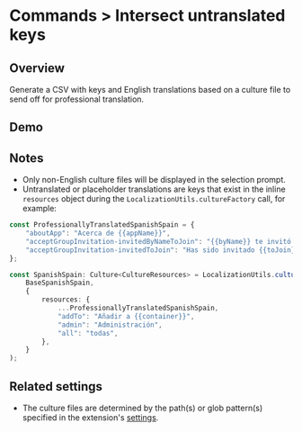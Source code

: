 # Commands > Intersect untranslated keys

## Overview

Generate a CSV with keys and English translations based on a culture file to send off for professional translation.

## Demo

<!-- ![demo gif for 'Intersect untranslated keys' command](../../static/assets/examples/intersect-untranslated-keys.gif) -->

## Notes

-   Only non-English culture files will be displayed in the selection prompt.
-   Untranslated or placeholder translations are keys that exist in the inline `resources` object during the `LocalizationUtils.cultureFactory` call, for example:

<!-- prettier-ignore -->
```ts
const ProfessionallyTranslatedSpanishSpain = {
    "aboutApp": "Acerca de {{appName}}",
    "acceptGroupInvitation-invitedByNameToJoin": "{{byName}} te invitó {{toJoin}}",
    "acceptGroupInvitation-invitedToJoin": "Has sido invitado {{toJoin}}",
};

const SpanishSpain: Culture<CultureResources> = LocalizationUtils.cultureFactory<CultureResources>(
    BaseSpanishSpain,
    {
        resources: {
            ...ProfessionallyTranslatedSpanishSpain,
            "addTo": "Añadir a {{container}}",
            "admin": "Administración",
            "all": "todas",
        },
    }
);
```

## Related settings

-   The culture files are determined by the path(s) or glob pattern(s) specified in the extension's [settings](settings/culture-file-paths).
